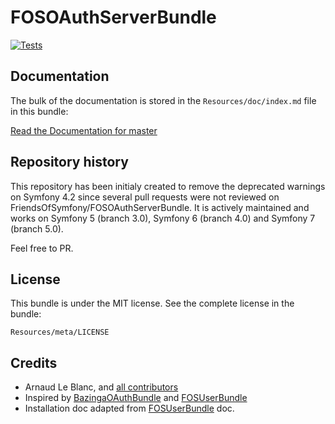 FOSOAuthServerBundle
====================
[![Tests](https://github.com/klapaudius/FOSOAuthServerBundle/actions/workflows/php.yml/badge.svg?branch=5.1)](https://github.com/klapaudius/FOSOAuthServerBundle/actions/workflows/php.yml)


## Documentation
 
The bulk of the documentation is stored in the `Resources/doc/index.md` file in this bundle:

[Read the Documentation for master](https://github.com/klapaudius/FOSOAuthServerBundle/blob/master/Resources/doc/index.md)

## Repository history

This repository has been initialy created to remove the deprecated warnings on Symfony 4.2 since several pull requests were not reviewed on FriendsOfSymfony/FOSOAuthServerBundle.
It is actively maintained and works on Symfony 5 (branch 3.0), Symfony 6 (branch 4.0) and Symfony 7 (branch 5.0).

Feel free to PR.

## License

This bundle is under the MIT license. See the complete license in the bundle:

    Resources/meta/LICENSE


## Credits

- Arnaud Le Blanc, and [all contributors](https://github.com/klapaudius/FOSOAuthServerBundle/contributors)
- Inspired by [BazingaOAuthBundle](https://github.com/willdurand/BazingaOAuthServerBundle) and [FOSUserBundle](https://github.com/FriendsOfSymfony/FOSUserBundle)
- Installation doc adapted from [FOSUserBundle](https://github.com/FriendsOfSymfony/FOSUserBundle) doc.
